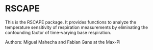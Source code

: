 # RSCAPE
This is the RSCAPE package. It provides functions to analyze the temperature sensitivity of respiration measurements by eliminating the confounding factor of time-varying base respiration. 

Authors: Miguel Mahecha and Fabian Gans at the Max-Pl